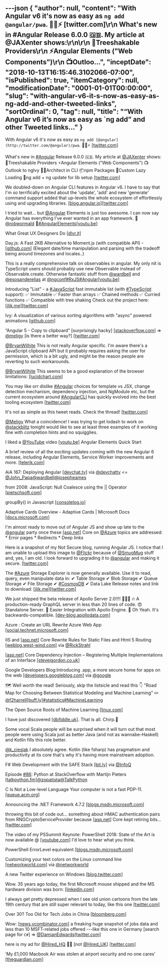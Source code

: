 ---json
{
  "author": null,
  "content": "With Angular v6 it's now as easy as `ng add @angular/pwa`. 🌟🌞⚡ [twitter.com]\r\n      What's new in #Angular Release 6.0.0 🇬🇧. My article at @JAXenter shows:\r\n\r\n      🌴Treeshakable Providers\r\n      ⚡️Angular Elements (\"Web Components\")\r\n      📺Outloo...",
  "inceptDate": "2018-10-13T16:15:46.3102066-07:00",
  "isPublished": true,
  "itemCategory": null,
  "modificationDate": "0001-01-01T00:00:00",
  "slug": "with-angular-v6-it-s-now-as-easy-as-ng-add-and-other-tweeted-links",
  "sortOrdinal": 0,
  "tag": null,
  "title": "“With Angular v6 it’s now as easy as `ng add” and other Tweeted links…"
}
---

With Angular v6 it's now as easy as `ng add [@angular](http://twitter.com/@angular)/pwa`. 🌟🌞⚡ [[twitter.com]](https://twitter.com/abraham/status/992159206261297152)

 What's new in [#Angular](http://twitter.com/search?q='%23Angular) Release 6.0.0 🇬🇧. My article at [@JAXenter](http://twitter.com/@JAXenter) shows: 🌴Treeshakable Providers ⚡️Angular Elements ("Web Components") 📺Outlook to ngIvy 👷‍♀️Architect in CLI 📦npm Packages 🚦Custom Lazy Loading 🚚ng add + ng update for lib setup [[twitter.com]](https://twitter.com/JAXenterCOM/status/992331565391900672)

 We doubled-down on Angular CLI features in Angular v6. I have to say that I'm so terrifically excited about the 'update', 'add' and new 'generate' command support added that up-levels the whole ecosystem of effortlessly using and upgrading libraries. [[blog.angular.io]](https://blog.angular.io/version-6-of-angular-now-available-cc56b0efa7a4)[[twitter.com]](https://twitter.com/bradlygreen/status/992470918898237440/photo/1)

 I tried to wait... but [@Angular](http://twitter.com/@Angular) Elements is just too awesome. I can now say Angular has everything I've ever wanted in an app framework. 🙏 [@robwormald](http://twitter.com/@robwormald) 🙏[#AngularElements](http://twitter.com/search?q='%23AngularElements)[[youtu.be]](https://youtu.be/4u9_kdkvTsc)

 What Great UX Designers Do [[dlvr.it]](http://dlvr.it/QRM370)

 Day.js: A Fast 2KB Alternative to Moment.js (with compatible API) - [[github.com]](https://github.com/xx45/dayjs) (Elegant date/time manipulation and parsing with the tradeoff being around timezones and locales..) 

 This is a really comprehensive talk on observables in angular. My only nit is TypeScript users should probably use new Observable instead of Observable.create. Otherwise fantastic stuff from [@wardbell](http://twitter.com/@wardbell) and [@esosanderelias](http://twitter.com/@esosanderelias) at [@ngconf](http://twitter.com/@ngconf)[#RxJS](http://twitter.com/search?q='%23RxJS)[#Angular](http://twitter.com/search?q='%23Angular)[[youtu.be]](https://youtu.be/q--U25yPTrA)

 Introducing "List" - a [#JavaScript](http://twitter.com/search?q='%23JavaScript) fast immutable list (with [#TypeScript](http://twitter.com/search?q='%23TypeScript) support): ✅ Immutable ✅ Faster than arrays ✅ Chained methods ✅ Curried functions ✅ Compatible with tree shaking Check out the project here: [[jlik.me]](https://jlik.me/dfz)[[twitter.com]](https://twitter.com/jeremylikness/status/992394166494814210/photo/1)

 Ivy: A visualization of various sorting algorithms with "async" powered animations [[github.com]](https://github.com/Aaron-Bird/ivy)

 “Angular 5 - Copy to clipboard” [surprisingly hacky] [[stackoverflow.com]](https://stackoverflow.com/questions/49102724/angular-5-copy-to-clipboard) =&gt; [@meligy](http://twitter.com/@meligy) [is there a better way?] [[twitter.com]](https://twitter.com/BryanWilhite/status/1045436629161132032/photo/1)

[@BryanWilhite](http://twitter.com/@BryanWilhite) This is not really Angular specific. I'm aware there's a JavaScript clipboard API but it probably requires asking the user for permission, which is a bit ugly, and might be the reason people are reverting to such workarounds. 

[@BryanWilhite](http://twitter.com/@BryanWilhite) This seems to be a good explanation of the browser limitations: [[lucidchart.com]](https://www.lucidchart.com/techblog/2014/12/02/definitive-guide-copying-pasting-javascript/)

 You may like orr dislike [#Angular](http://twitter.com/search?q='%23Angular) choices for template vs JSX, change detection mechanism, dependency injection, and NgModule etc, but the current ecosystem around [#AngularCLI](http://twitter.com/search?q='%23AngularCLI) has quickly evolved into the best tooling ecosystem [[twitter.com]](https://twitter.com/kernkim/status/992332402310762498)

 It's not as simple as this tweet reads. Check the thread! [[twitter.com]](https://twitter.com/samselikoff/status/991395669016436736)

[@Meligy](http://twitter.com/@Meligy) What a coincidence! I was trying to get lodash to work on [@stackblitz](http://twitter.com/@stackblitz) tonight would like to see at least three examples of it working fine with completion hints and no squigglies. 

 I liked a [@YouTube](http://twitter.com/@YouTube) video [[youtu.be]](http://youtu.be/4u9_kdkvTsc?a) Angular Elements Quick Start 

 A brief review of all the exciting updates coming with the new Angular 6 release, including Angular Elements, Service Worker improvements and more. [[telerik.com]](http://www.telerik.com/blogs/whats-new-in-angular-6)

 AiA 167: Deploying Angular [[devchat.tv]](https://devchat.tv/adv-in-angular/aia-167-deploying-angular) via [@devchattv](http://twitter.com/@devchattv) &lt;= [@John_Papa](http://twitter.com/@John_Papa)[@wardbell](http://twitter.com/@wardbell)[@josepheames](http://twitter.com/@josepheames)

 from 2008: JavaScript: Null Coalesce using the || Operator [[pietschsoft.com]](http://pietschsoft.com/post/2008/10/14/JavaScript-Gem-Null-Coalescing-using-the-OR-Operator#.WuqwF1njmEc.twitter)

 groupBy() in Javascript [[consolelog.io]](https://www.consolelog.io/group-by-in-javascript/)

 Adaptive Cards Overview - Adaptive Cards | Microsoft Docs [[docs.microsoft.com]](https://docs.microsoft.com/en-us/adaptive-cards/?WT.mc_id=twitter)

 I'm almost ready to move out of Angular JS and show up late to the [@angular](http://twitter.com/@angular) party once these [[asp.net]](http://ASP.NET) Core on [@Azure](http://twitter.com/@Azure) topics are addressed: * Error pages * Redirects * Deep links 

 Here is a snapshot of my Not Secure blog, running Angular JS. I notice that I am unable to upload this image to [@Flickr](http://twitter.com/@Flickr) because of [@SmugMug](http://twitter.com/@SmugMug) stuff and, yes, I am old. I look forward to upgrading it to [@angular](http://twitter.com/@angular) and making it secure. [[twitter.com]](https://twitter.com/BryanWilhite/status/992553367934193664/photo/1)

 The [#Azure](http://twitter.com/search?q='%23Azure) Storage Explorer is now generally available. Use it to read, query, even manipulate data in: ✔ Table Storage ✔ Blob Storage ✔ Queue Storage ✔ File Storage ✔ [#CosmosDB](http://twitter.com/search?q='%23CosmosDB) ✔ Data Lake Release notes and link to download: [[jlik.me]](https://jlik.me/dfh)[[twitter.com]](https://twitter.com/jeremylikness/status/992070534715371521/photo/1)

 We just shipped the beta release of Apollo Server 2.0!!!! 🚀🚀🚀 🔥 A production-ready GraphQL server in less than 20 lines of code. 😍 Standalone Server. 🚨 Easier Integration with Apollo Engine. 💃 Oh Yeah. It's backwards-compatible. [[dev-blog.apollodata.com]](https://dev-blog.apollodata.com/apollo-server-2-0-30c9bbb4ab5e)

 Azure : Create an URL Rewrite Azure Web App [[social.technet.microsoft.com]](https://social.technet.microsoft.com/wiki/contents/articles/32229.azure-create-an-url-rewrite-azure-web-app.aspx)

 IIS and [[asp.net]](http://ASP.NET) Core Rewrite Rules for Static Files and Html 5 Routing [[weblog.west-wind.com]](https://weblog.west-wind.com/posts/2017/Apr/27/IIS-and-ASPNET-Core-Rewrite-Rules-for-AspNetCoreModule) via [@RickStrahl](http://twitter.com/@RickStrahl)

[[asp.net]](http://ASP.NET) Core Dependency Injection – Registering Multiple Implementations of an Interface [[stevejgordon.co.uk]](https://www.stevejgordon.co.uk/asp-net-core-dependency-injection-registering-multiple-implementations-interface)

 Google Developers Blog:Introducing .app, a more secure home for apps on the web [[developers.googleblog.com]](https://developers.googleblog.com/2018/05/introducing-app-more-secure-home-for.html) via [@google](http://twitter.com/@google)

 🗺 Well worth the read! Seriously, skip the listsicle and read this 👇 "Road Map for Choosing Between Statistical Modeling and Machine Learning" ✏️ [@f2harrell](http://twitter.com/@f2harrell)[[buff.ly]](https://buff.ly/2KsUBOl)[#statistics](http://twitter.com/search?q='%23statistics)[#MachineLearning](http://twitter.com/search?q='%23MachineLearning)

 The Open Source Roots of Machine Learning [[linux.com]](https://www.linux.com/blog/2018/5/open-source-roots-machine-learning)

 I have just discovered [[dbfiddle.uk]](http://dbfiddle.uk). That is all. Chirp.🐣 

 Some vocal Scala people will be surprised when it will turn out that most people were using Scala just as better Java (and not as wannabe-Haskell) and Kotlin fills this role better. 

[@k_cieslak](http://twitter.com/@k_cieslak) I absolutely agree. Kotlin (like fsharp) has pragmatism and productivity at its core that's why it's having more mainstream adoption. 

 F# Web Development with the SAFE Stack [[bit.ly]](http://bit.ly/2HUPDIN) via [@InfoQ](http://twitter.com/@InfoQ)

 Episode [#86](http://twitter.com/search?q='%2386): Python at StackOverflow with Martijn Pieters [[talkpython.fm]](https://talkpython.fm/episodes/show/86/python-at-stackoverflow)[@zopatista](http://twitter.com/@zopatista)[@TalkPython](http://twitter.com/@TalkPython)

 C Is Not a Low-level Language Your computer is not a fast PDP-11. [[queue.acm.org]](https://queue.acm.org/detail.cfm?id=3212479)

 Announcing the .NET Framework 4.7.2 [[blogs.msdn.microsoft.com]](https://blogs.msdn.microsoft.com/dotnet/2018/04/30/announcing-the-net-framework-4-7-2/)

 throwing this bit of code out... something about HMAC authentication pairs from RNGCryptoServiceProvider because [[asp.net]](http://ASP.NET) Core kept retiring bits... [[twitter.com]](https://twitter.com/BryanWilhite/status/991481885300740096/photo/1)

 The video of my PSSummit Keynote: PowerShell 2018: State of the Art is now available @ [[youtube.com]](https://www.youtube.com/watch?time_continue=1287&v=us4HTxtjfa8) I'd love to hear what you think. 

 PowerShell ErrorLevel equivalent [[blogs.msdn.microsoft.com]](https://blogs.msdn.microsoft.com/powershell/2006/09/15/errorlevel-equivalent/)

 Customizing your text colors on the Linux command line [[networkworld.com]](https://www.networkworld.com/article/3269587/linux/customizing-your-text-colors-on-the-linux-command-line.html) via [@networkworld](http://twitter.com/@networkworld)

 A new Twitter experience on Windows [[blog.twitter.com]](https://blog.twitter.com/official/en_us/topics/product/2018/a-new-twitter-experience-on-windows.html)

 Wow. 35 years ago today, the first Microsoft mouse shipped and the MS hardware division was born: [[linkedin.com]](https://www.linkedin.com/pulse/happy-35th-birthday-microsoft-mouse-panos-panay/)

 I always get pretty depressed when I see old union cartoons from the late 19th century that are still super relevant to today, like this one [[twitter.com]](https://twitter.com/Nick_Hanover/status/991388738956689408/photo/1)

 Over 30? Too Old for Tech Jobs in China [[bloomberg.com]](https://www.bloomberg.com/news/features/2018-05-02/china-s-tech-industry-wants-youth-not-experience)

 Wow: [[news.ycombinator.com]](http://news.ycombinator.com/item?id=16967543) a freaking huge snapshot of jobs data and less than 10 MSFT-related jobs offered ---like this one in Germany [search page for `C#`] =&gt; [@DamianEdwards](http://twitter.com/@DamianEdwards)[[twitter.com]](https://twitter.com/BryanWilhite/status/991782251296735232/photo/1)

 here is my ad for [@Hired_HQ](http://twitter.com/@Hired_HQ) 🤮😔 [not [@Hired_UK](http://twitter.com/@Hired_UK)] [[twitter.com]](https://twitter.com/BryanWilhite/status/992474212974583808/photo/1)

 ‘My £1,000 Macbook Air was stolen at airport security and no one cares’ [[theguardian.com]](https://www.theguardian.com/money/2018/may/04/my-1000-macbook-air-was-stolen-at-airport-security-and-no-one-cares?CMP=share_btn_tw)
